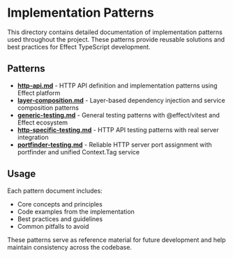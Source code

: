 # Implementation Patterns

This directory contains detailed documentation of implementation patterns used throughout the project. These patterns provide reusable solutions and best practices for Effect TypeScript development.

## Patterns

- **[http-api.md](./http-api.md)** - HTTP API definition and implementation patterns using Effect platform
- **[layer-composition.md](./layer-composition.md)** - Layer-based dependency injection and service composition patterns  
- **[generic-testing.md](./generic-testing.md)** - General testing patterns with @effect/vitest and Effect ecosystem
- **[http-specific-testing.md](./http-specific-testing.md)** - HTTP API testing patterns with real server integration
- **[portfinder-testing.md](./portfinder-testing.md)** - Reliable HTTP server port assignment with portfinder and unified Context.Tag service

## Usage

Each pattern document includes:
- Core concepts and principles
- Code examples from the implementation
- Best practices and guidelines
- Common pitfalls to avoid

These patterns serve as reference material for future development and help maintain consistency across the codebase.